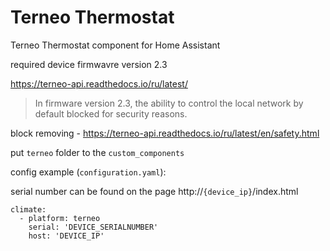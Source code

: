 # Terneo Thermostat
Terneo Thermostat component for Home Assistant

required device firmwavre version 2.3

https://terneo-api.readthedocs.io/ru/latest/

>In firmware version 2.3, the ability to control the local network by default blocked for security reasons.

block removing - https://terneo-api.readthedocs.io/ru/latest/en/safety.html

put `terneo` folder to the `custom_components`

config example (`configuration.yaml`):

serial number can be found on the page  http://`{device_ip}`/index.html

```
climate:
  - platform: terneo
    serial: 'DEVICE_SERIALNUMBER'
    host: 'DEVICE_IP'
```
